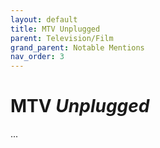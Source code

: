 ```yaml
---
layout: default
title: MTV Unplugged
parent: Television/Film
grand_parent: Notable Mentions
nav_order: 3
---
```


# MTV *Unplugged*

...